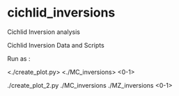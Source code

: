 # cichlid_inversions
Cichlid Inversion analysis


Cichlid Inversion Data and Scripts

Run as :

<./create_plot.py> <./MC_inversions> <0-1> 


./create_plot_2.py ./MC_inversions ./MZ_inversions <0-1>
